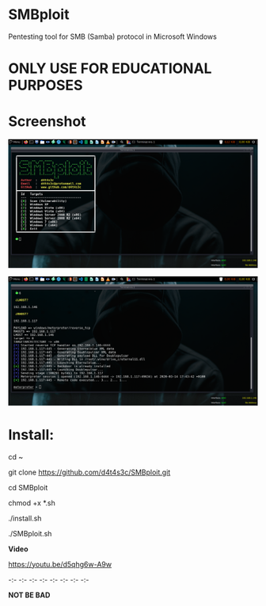 # SMBploit
Pentesting tool for SMB (Samba) protocol in Microsoft Windows

# ONLY USE FOR EDUCATIONAL PURPOSES

# Screenshot

![](/screenshot/screenshot1.png)

![](/screenshot/screenshot2.png)

# Install:

cd ~

git clone https://github.com/d4t4s3c/SMBploit.git

cd SMBploit

chmod +x *.sh

./install.sh

./SMBploit.sh

**Video**

https://youtu.be/d5qhg6w-A9w

-:- -:- -:- -:- -:- -:- -:- -:-

**NOT BE BAD**


